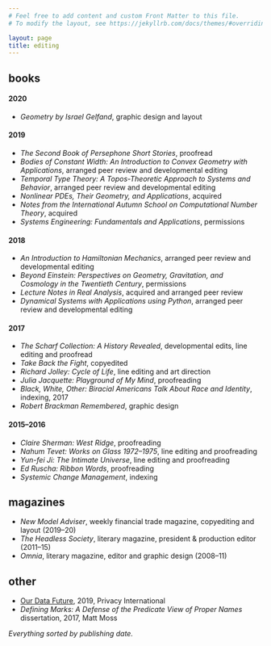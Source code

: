 ```yaml
---
# Feel free to add content and custom Front Matter to this file.
# To modify the layout, see https://jekyllrb.com/docs/themes/#overriding-theme-defaults

layout: page
title: editing
---
```


## books
#### 2020
* *Geometry by Israel Gelfand*, graphic design and layout

#### 2019
* *The Second Book of Persephone Short Stories*, proofread
* *Bodies of Constant Width: An Introduction to Convex Geometry with Applications*, arranged peer review and developmental editing
* *Temporal Type Theory: A Topos-Theoretic Approach to Systems and Behavior*, arranged peer review and developmental editing
* *Nonlinear PDEs, Their Geometry, and Applications*, acquired
* *Notes from the International Autumn School on Computational Number Theory*, acquired
* *Systems Engineering: Fundamentals and Applications*, permissions

#### 2018
* *An Introduction to Hamiltonian Mechanics*, arranged peer review and developmental editing
* *Beyond Einstein: Perspectives on Geometry, Gravitation, and Cosmology in the Twentieth Century*, permissions
* *Lecture Notes in Real Analysis*, acquired and arranged peer review
* *Dynamical Systems with Applications using Python*, arranged peer review and developmental editing

#### 2017
* *The Scharf Collection: A History Revealed*, developmental edits, line editing and proofread
* *Take Back the Fight*, copyedited
* *Richard Jolley: Cycle of Life*, line editing and art direction
* *Julia Jacquette: Playground of My Mind*, proofreading
* *Black, White, Other: Biracial Americans Talk About Race and Identity*, indexing, 2017
* *Robert Brackman Remembered*, graphic design

#### 2015–2016
* *Claire Sherman: West Ridge*, proofreading
* *Nahum Tevet: Works on Glass 1972–1975*, line editing and proofreading
* *Yun-fei Ji: The Intimate Universe*, line editing and proofreading
* *Ed Ruscha: Ribbon Words*, proofreading
* *Systemic Change Management*, indexing


## magazines
* *New Model Adviser*, weekly financial trade magazine, copyediting and layout (2019–20)
* *The Headless Society*, literary magazine, president & production editor (2011–15)
* *Omnia*, literary magazine, editor and graphic design (2008–11)

## other
* [Our Data Future](https://privacyinternational.org/long-read/3088/our-data-future), 2019, Privacy International
* *Defining Marks: A Defense of the Predicate View of Proper Names* dissertation, 2017, Matt Moss


*Everything sorted by publishing date.*
